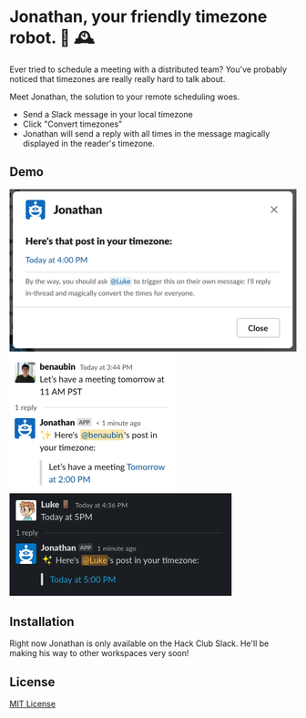 # Jonathan, your friendly timezone robot. 🤖 🕰 

Ever tried to schedule a meeting with a distributed team? You've probably noticed that timezones are really really hard to talk about.

Meet Jonathan, the solution to your remote scheduling woes.

- Send a Slack message in your local timezone
- Click "Convert timezones"
- Jonathan will send a reply with all times in the message magically displayed in the reader's timezone.

## Demo

![Jonathan showing a modal](/examples/modal-shortened-title.png)
![Jonathan replying in-thread](/examples/reply-ben.png)
![Jonathan replying in-thread, dark mode](/examples/dark-mode.png)

## Installation

Right now Jonathan is only available on the Hack Club Slack. He'll be making his way to other workspaces very soon!

## License

[MIT License](/LICENSE)
